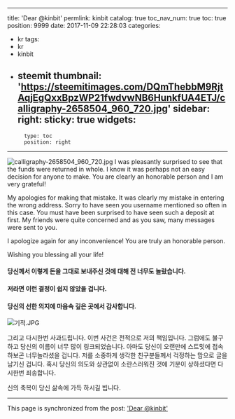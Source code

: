 
---
title: 'Dear @kinbit'
permlink: kinbit
catalog: true
toc_nav_num: true
toc: true
position: 9999
date: 2017-11-09 22:28:03
categories:
- kr
tags:
- kr
- kinbit
- steemit
thumbnail: 'https://steemitimages.com/DQmThebbM9RjtAqjEgQxxBpzWP21fwdvwNB6HunkfUA4ETJ/calligraphy-2658504_960_720.jpg'
sidebar:
    right:
        sticky: true
widgets:
    -
        type: toc
        position: right
---


![calligraphy-2658504_960_720.jpg](https://steemitimages.com/DQmThebbM9RjtAqjEgQxxBpzWP21fwdvwNB6HunkfUA4ETJ/calligraphy-2658504_960_720.jpg)
I was pleasantly surprised to see that the funds were returned in whole.
I know it was perhaps not an easy decision for anyone to make.
You are clearly an honorable person and I am very grateful!

My apologies for making that mistake.
It was clearly my mistake in entering the wrong address.
Sorry to have seen you username mentioned so often in this case.
You must have been surprised to have seen such a deposit at first.
My friends were quite concerned and as you saw, many messages were sent to you.

I apologize again for any inconvenience! You are truly an honorable person.

Wishing you blessing all your life!



#### 당신께서 이렇게 돈을 그대로 보내주신 것에 대해 전 너무도 놀랐습니다. 
#### 저라면 이런 결정이 쉽지 않았을 겁니다. 
#### 당신의 선한 의지에 마음속 깊은 곳에서 감사합니다. 
![기적.JPG](https://steemitimages.com/DQmbHXbwq2VMekY6eFrU2ahfMGTsjPpLSkEBgdZJSgAP6Qq/%EA%B8%B0%EC%A0%81.JPG)

그리고 다시한번 사과드립니다. 
이번 사건은 전적으로 저의 책임입니다. 
그럼에도 불구하고 당신의 이름이 너무 많이 링크되었습니다. 
아마도 당신이 오랜만에 스트밋에 접속하보곤 너무놀라셨을 겁니다. 
저를 소중하게 생각한 친구분들께서 걱정하는 맘으로 글을 남기신 겁니다. 
혹시 당신의 의도와 상관없이 소란스러워진 것에 기분이 상하셨다면 다시한번 죄송합니다. 


신의 축복이 당신 삶속에 가득 하시길 빕니다.

- - -

This page is synchronized from the post: ['Dear @kinbit'](https://steemit.com/@kingbit/kinbit)
